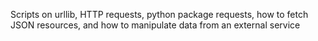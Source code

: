 Scripts on urllib, HTTP requests, python package requests, how to fetch JSON resources, and how to manipulate data from an external service
